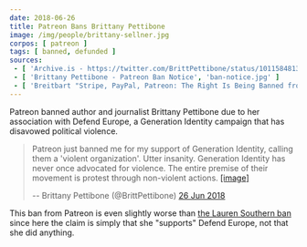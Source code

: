 ```yaml
---
date: 2018-06-26
title: Patreon Bans Brittany Pettibone
image: /img/people/brittany-sellner.jpg
corpos: [ patreon ]
tags: [ banned, defunded ]
sources:
 - [ 'Archive.is - https://twitter.com/BrittPettibone/status/1011584813973868544', 'https://archive.is/PhHSW' ]
 - [ 'Brittany Pettibone - Patreon Ban Notice', 'ban-notice.jpg' ]
 - [ 'Breitbart "Stripe, PayPal, Patreon: The Right Is Being Banned from Online Fundraising" by Allum Bokhari (24 Jul 2018)', 'https://www.breitbart.com/tech/2018/07/24/stripe-paypal-patreon-the-right-is-being-banned-from-online-fundraising/' ]
---
```


Patreon banned author and journalist Brittany Pettibone due to her association with Defend Europe, a Generation Identity campaign that has disavowed political violence.

> Patreon just banned me for my support of Generation Identity, calling them a 'violent organization'.
> Utter insanity. Generation Identity has never once advocated for violence.
> The entire premise of their movement is protest through non-violent actions.
> [[image]](ban-notice.jpg)
>
> -- Brittany Pettibone (@BrittPettibone) [26 Jun 2018](https://archive.is/PhHSW)

This ban from Patreon is even slightly worse than [the Lauren Southern ban](/e/patreon-bans-lauren-southern/) since here the claim is simply that she "supports" Defend Europe, not that she did anything.
